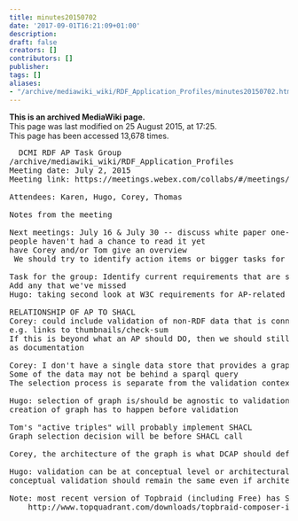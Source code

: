 ```yaml
---
title: minutes20150702
date: '2017-09-01T16:21:09+01:00'
description: 
draft: false
creators: []
contributors: []
publisher: 
tags: []
aliases:
- "/archive/mediawiki_wiki/RDF_Application_Profiles/minutes20150702.html"
---
```


 **This is an archived MediaWiki page.**  
This page was last modified on 25 August 2015, at 17:25.  
This page has been accessed 13,678 times.

<pre>
  DCMI RDF AP Task Group
/archive/mediawiki_wiki/RDF_Application_Profiles
Meeting date: July 2, 2015
Meeting link: https://meetings.webex.com/collabs/#/meetings/detail?uuid=M1RMXAWHCVXID8E5NEAFH8K88R-JV0D&amp;rnd=416945.34093

Attendees: Karen, Hugo, Corey, Thomas

Notes from the meeting

Next meetings: July 16 &amp; July 30 -- discuss white paper one-pager
people haven't had a chance to read it yet
have Corey and/or Tom give an overview
 We should try to identify action items or bigger tasks for the group relating to APs

Task for the group: Identify current requirements that are specific to APs
Add any that we've missed
Hugo: taking second look at W3C requirements for AP-related functions

RELATIONSHIP OF AP TO SHACL
Corey: could include validation of non-RDF data that is connected to the graph,
e.g. links to thumbnails/check-sum
If this is beyond what an AP should DO, then we should still specify it , even
as documentation

Corey: I don't have a single data store that provides a graph
Some of the data may not be behind a sparql query
The selection process is separate from the validation context

Hugo: selection of graph is/should be agnostic to validation
creation of graph has to happen before validation

Tom's "active triples" will probably implement SHACL
Graph selection decision will be before SHACL call

Corey, the architecture of the graph is what DCAP should define

Hugo: validation can be at conceptual level or architectural level.
conceptual validation should remain the same even if architecture changes

Note: most recent version of Topbraid (including Free) has SHACL features:
    http://www.topquadrant.com/downloads/topbraid-composer-install/

</pre>
